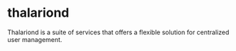 # thalariond

Thalariond is a suite of services that offers a flexible solution for centralized user management.
